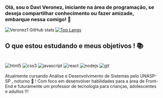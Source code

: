 ### Olá, sou o Davi Veronez, iniciante na área de programação, se deseja compartilhar conhecimento ou fazer amizade, embarque nessa comigo! 👋
![Veronez1 GitHub stats](https://github-readme-stats.vercel.app/api?username=Veronez1&show_icons=true&theme=tokyonight)
[![Top Langs](https://github-readme-stats.vercel.app/api/top-langs/?username=Veronez1&langs_count=8&theme=tokyonight)](https://github.com/anuraghazra/github-readme-stats)

## O que estou estudando e meus objetivos ! 📚

<div style="display: inline_block"><br/>
    <img align="center" alt="html5" src="https://img.shields.io/badge/HTML5-E34F26?style=for-the-badge&logo=html5&logoColor=white">
    <img align="center" alt="css3" src="https://img.shields.io/badge/CSS3-1572B6?style=for-the-badge&logo=css3&logoColor=white">
    <img align="center" alt="javascript" src="https://img.shields.io/badge/JavaScript-F7DF1E?style=for-the-badge&logo=javascript&logoColor=black">
    <img align="center" alt="react" src="https://img.shields.io/badge/React-20232A?style=for-the-badge&logo=react&logoColor=61DAFB">
    <img align="center" alt="nodejs" src="https://img.shields.io/badge/Node.js-43853D?style=for-the-badge&logo=node.js&logoColor=white">
    <img align="center" alt="git" src="https://img.shields.io/badge/GIT-E44C30?style=for-the-badge&logo=git&logoColor=white">
<div/><br/>
Atualmente cursando Análise e Desenvolvimento de Sistemas pelo UNASP-SP , noturno 🌙 ! Com foco em desenvolver habilidades para a área de Front-End e futuramente um professor de tecnologia para crianças, adolescentes e adultos !!!

